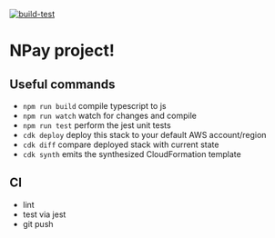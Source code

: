 [![build-test](https://github.com/2or3/NPay/actions/workflows/test.yml/badge.svg)](https://github.com/2or3/NPay/actions/workflows/test.yml)

# NPay project!

## Useful commands

* `npm run build`   compile typescript to js
* `npm run watch`   watch for changes and compile
* `npm run test`    perform the jest unit tests
* `cdk deploy`      deploy this stack to your default AWS account/region
* `cdk diff`        compare deployed stack with current state
* `cdk synth`       emits the synthesized CloudFormation template

## CI

* lint
* test via jest
* git push
